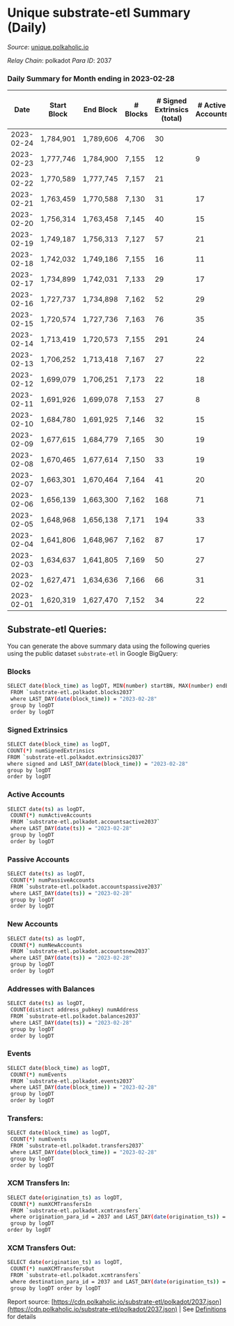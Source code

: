 # Unique substrate-etl Summary (Daily)

_Source_: [unique.polkaholic.io](https://unique.polkaholic.io)

*Relay Chain*: polkadot
*Para ID*: 2037



### Daily Summary for Month ending in 2023-02-28


| Date | Start Block | End Block | # Blocks | # Signed Extrinsics (total) | # Active Accounts | # Passive | # New | # Addresses with Balances | # Events | # Transfers | # XCM Transfers In | # XCM Transfers Out | Issues | 
| ---- | ----------- | --------- | -------- | --------------------------- | ----------------- | --------- | ----- | ------------------------- | -------- | ----------- | ------------------ | ------------------- | ------ |
| 2023-02-24 | 1,784,901 | 1,789,606 | 4,706 | 30 |  |  |  |  | 10,145 | 13  |   |   |  |
| 2023-02-23 | 1,777,746 | 1,784,900 | 7,155 | 12 | 9 |  | 1 | 16,211 | 15,242 | 11  |   |   |  |
| 2023-02-22 | 1,770,589 | 1,777,745 | 7,157 | 21 |  |  |  | 16,210 | 15,284 | 14  |   |   |  |
| 2023-02-21 | 1,763,459 | 1,770,588 | 7,130 | 31 | 17 |  | 2 | 16,207 | 15,320 | 22  |   | 4  |  |
| 2023-02-20 | 1,756,314 | 1,763,458 | 7,145 | 40 | 15 |  | 4 | 16,205 | 15,360 | 33  |   | 2  |  |
| 2023-02-19 | 1,749,187 | 1,756,313 | 7,127 | 57 | 21 |  | 6 | 16,201 | 15,407 | 51  |   |   |  |
| 2023-02-18 | 1,742,032 | 1,749,186 | 7,155 | 16 | 11 |  |  | 16,195 | 15,248 | 9  |   |   |  |
| 2023-02-17 | 1,734,899 | 1,742,031 | 7,133 | 29 | 17 |  | 8 | 16,195 | 15,296 | 16  |   |   |  |
| 2023-02-16 | 1,727,737 | 1,734,898 | 7,162 | 52 | 29 |  | 4 | 16,187 | 15,476 | 29  |   |   |  |
| 2023-02-15 | 1,720,574 | 1,727,736 | 7,163 | 76 | 35 |  | 6 | 16,183 | 15,577 | 65  |   |   |  |
| 2023-02-14 | 1,713,419 | 1,720,573 | 7,155 | 291 | 24 |  | 4 | 16,177 | 16,631 | 284  |   |   |  |
| 2023-02-13 | 1,706,252 | 1,713,418 | 7,167 | 27 | 22 |  | 2 | 16,173 | 15,331 | 18  |   |   |  |
| 2023-02-12 | 1,699,079 | 1,706,251 | 7,173 | 22 | 18 |  | 2 | 16,171 | 15,321 | 14  |   |   |  |
| 2023-02-11 | 1,691,926 | 1,699,078 | 7,153 | 27 | 8 |  |  | 16,169 | 15,300 | 20  |   |   |  |
| 2023-02-10 | 1,684,780 | 1,691,925 | 7,146 | 32 | 15 |  | 2 | 16,169 | 15,321 | 24  |   |   |  |
| 2023-02-09 | 1,677,615 | 1,684,779 | 7,165 | 30 | 19 |  | 1 | 16,167 | 15,351 | 19  |   |   |  |
| 2023-02-08 | 1,670,465 | 1,677,614 | 7,150 | 33 | 19 |  | 6 | 16,166 | 15,335 | 25  |   |   |  |
| 2023-02-07 | 1,663,301 | 1,670,464 | 7,164 | 41 | 20 |  | 2 | 16,160 | 15,394 | 27  |   |   |  |
| 2023-02-06 | 1,656,139 | 1,663,300 | 7,162 | 168 | 71 |  | 16,158 | 16,158 | 16,044 | 147  |   |   |  |
| 2023-02-05 | 1,648,968 | 1,656,138 | 7,171 | 194 | 33 |  |  | 16,152 | 16,188 | 172  |   |   |  |
| 2023-02-04 | 1,641,806 | 1,648,967 | 7,162 | 87 | 17 |  | 16,147 | 16,147 | 15,623 | 78  |   |   |  |
| 2023-02-03 | 1,634,637 | 1,641,805 | 7,169 | 50 | 27 |  |  | 16,144 | 15,456 | 25  |   |   |  |
| 2023-02-02 | 1,627,471 | 1,634,636 | 7,166 | 66 | 31 |  |  | 16,140 | 15,526 | 45  |   |   |  |
| 2023-02-01 | 1,620,319 | 1,627,470 | 7,152 | 34 | 22 |  |  | 16,137 | 15,338 | 22  |   |   |  |

## Substrate-etl Queries:
You can generate the above summary data using the following queries using the public dataset `substrate-etl` in Google BigQuery:

### Blocks
```bash
SELECT date(block_time) as logDT, MIN(number) startBN, MAX(number) endBN, COUNT(*) numBlocks 
 FROM `substrate-etl.polkadot.blocks2037`  
 where LAST_DAY(date(block_time)) = "2023-02-28" 
 group by logDT 
 order by logDT
```

### Signed Extrinsics
```bash
SELECT date(block_time) as logDT, 
COUNT(*) numSignedExtrinsics 
FROM `substrate-etl.polkadot.extrinsics2037`  
where signed and LAST_DAY(date(block_time)) = "2023-02-28" 
group by logDT 
order by logDT
```

### Active Accounts
```bash
SELECT date(ts) as logDT, 
 COUNT(*) numActiveAccounts 
 FROM `substrate-etl.polkadot.accountsactive2037` 
 where LAST_DAY(date(ts)) = "2023-02-28" 
 group by logDT 
 order by logDT
```

### Passive Accounts
```bash
SELECT date(ts) as logDT, 
 COUNT(*) numPassiveAccounts 
 FROM `substrate-etl.polkadot.accountspassive2037` 
 where LAST_DAY(date(ts)) = "2023-02-28" 
 group by logDT 
 order by logDT
```

### New Accounts
```bash
SELECT date(ts) as logDT, 
 COUNT(*) numNewAccounts 
 FROM `substrate-etl.polkadot.accountsnew2037` 
 where LAST_DAY(date(ts)) = "2023-02-28" 
 group by logDT
 order by logDT
```

### Addresses with Balances
```bash
SELECT date(ts) as logDT,
 COUNT(distinct address_pubkey) numAddress 
 FROM `substrate-etl.polkadot.balances2037` 
 where LAST_DAY(date(ts)) = "2023-02-28" 
 group by logDT 
 order by logDT
```

### Events
```bash
SELECT date(block_time) as logDT, 
 COUNT(*) numEvents 
 FROM `substrate-etl.polkadot.events2037` 
 where LAST_DAY(date(block_time)) = "2023-02-28" 
 group by logDT 
 order by logDT
```

### Transfers:
```bash
SELECT date(block_time) as logDT, 
 COUNT(*) numEvents 
 FROM `substrate-etl.polkadot.transfers2037` 
 where LAST_DAY(date(block_time)) = "2023-02-28" 
 group by logDT 
 order by logDT
```

### XCM Transfers In:
```bash
SELECT date(origination_ts) as logDT, 
 COUNT(*) numXCMTransfersIn 
 FROM `substrate-etl.polkadot.xcmtransfers` 
 where origination_para_id = 2037 and LAST_DAY(date(origination_ts)) = "2023-02-28" 
 group by logDT 
order by logDT
```

### XCM Transfers Out:
```bash
SELECT date(origination_ts) as logDT, 
 COUNT(*) numXCMTransfersOut 
 FROM `substrate-etl.polkadot.xcmtransfers` 
 where destination_para_id = 2037 and LAST_DAY(date(origination_ts)) = "2023-02-28" 
 group by logDT order by logDT
```


Report source: [https://cdn.polkaholic.io/substrate-etl/polkadot/2037.json](https://cdn.polkaholic.io/substrate-etl/polkadot/2037.json) | See [Definitions](/DEFINITIONS.md) for details
